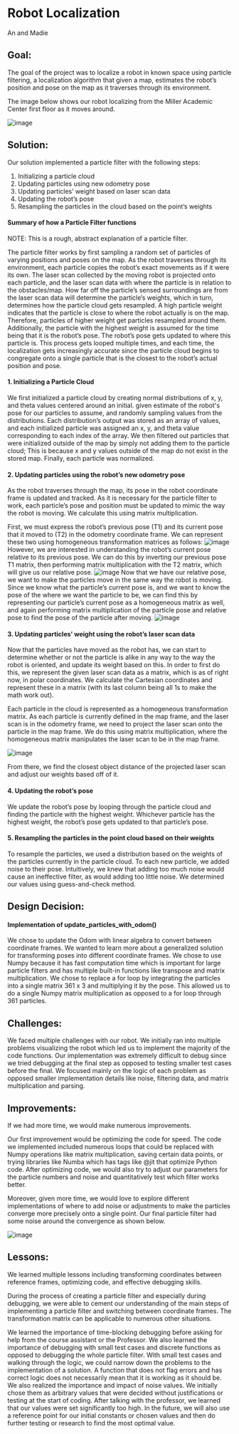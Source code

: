 # Robot Localization
An and Madie

## Goal:

The goal of the project was to localize a robot in known space using particle
filtering, a localization algorithm that given a map, estimates the robot’s
position and pose on the map as it traverses through its environment.

The image below shows our robot localizing from the Miller Academic Center first
floor as it moves around.

![image](/images/particle_filter.gif)

## Solution:

Our solution implemented a particle filter with the following steps:

1. Initializing a particle cloud
2. Updating particles using new odometry pose
3. Updating particles’ weight based on laser scan data
4. Updating the robot’s pose
5. Resampling the particles in the cloud based on the point’s weights

#### Summary of how a Particle Filter functions

NOTE: This is a rough, abstract explanation of a particle filter.

The particle filter works by first sampling a random set of particles of varying
positions and poses on the map. As the robot traverses through its environment,
each particle copies the robot’s exact movements as if it were its own. The
laser scan collected by the moving robot is projected onto each particle, and
the laser scan data with where the particle is in relation to the obstacles/map.
How far off the particle’s sensed surroundings are from the laser scan data will
determine the particle’s weights, which in turn, determines how the particle
cloud gets resampled. A high particle weight indicates that the particle is
close to where the robot actually is on the map. Therefore, particles of higher
weight get particles resampled around them. Additionally, the particle with the
highest weight is assumed for the time being that it is the robot’s pose. The
robot’s pose gets updated to where this particle is. This process gets looped
multiple times, and each time, the localization gets increasingly accurate since
the particle cloud begins to congregate onto a single particle that is the
closest to the robot’s actual position and pose.

#### 1. Initializing a Particle Cloud

We first initialized a particle cloud by creating normal distributions of x, y,
and theta values centered around an initial. given estimate of the robot's pose for our particles to assume, and randomly sampling values from the distributions. Each 
distribution’s output was stored as an array of values, and each initialized
particle was assigned an x, y, and theta value corresponding to each index
of the array. We then filtered out particles that
were initialized outside of the map by simply not adding them to the particle cloud; This is because x and y values outside of the map do not exist in the stored map. Finally, each particle was
normalized. 

#### 2. Updating particles using the robot’s new odometry pose

As the robot traverses through the map, its pose in the robot coordinate frame
is updated and tracked. As it is necessary for the particle filter to work, each
particle’s pose and position must be updated to mimic the way the robot is
moving. We calculate this using matrix multiplication.

First, we must express the robot’s previous pose (T1) and its current pose that
it moved to (T2) in the odometry coordinate frame. We can represent these two
using homogeneous transformation matrices as follows:
![image](/images/image3.jpg)
However, we are interested in understanding the
robot’s current pose relative to its previous pose. We can do this by inverting
our previous pose T1 matrix, then performing matrix multiplication with the T2
matrix, which will give us our relative pose. 
![image](/images/image1.jpg) 
Now
that we have our relative pose, we want to make the particles move in the same
way the robot is moving. Since we know what the particle’s current pose is, and
we want to know the pose of the where we want the particle to be, we can find
this by representing our particle’s current pose as a homogeneous matrix as
well, and again performing matrix multiplication of the particle pose and
relative pose to find the pose of the particle after moving.
![image](/images/image4.jpg)

#### 3. Updating particles’ weight using the robot’s laser scan data

Now that the particles have moved as the robot has, we can start to determine
whether or not the particle is alike in any way to the way the robot is
oriented, and update its weight based on this. In order to first do this, we
represent the given laser scan data as a matrix, which is as of right now, in
polar coordinates. We calculate the Cartesian coordinates and represent these in
a matrix (with its last column being all 1s to make the math work out).

Each particle in the cloud is represented as a homogeneous transformation
matrix. As each particle is currently defined in the map frame, and the laser
scan is in the odometry frame, we need to project the laser scan onto the
particle in the map frame. We do this using matrix multiplication, where the
homogeneous matrix manipulates the laser scan to be in the map frame.

![image](/images/image2.jpg) 

From there, we find the closest object distance of the projected laser scan and
adjust our weights based off of it.

#### 4. Updating the robot’s pose

We update the robot’s pose by looping through the particle cloud and finding the
particle with the highest weight. Whichever particle has the highest weight, the
robot’s pose gets updated to that particle’s pose.

#### 5. Resampling the particles in the point cloud based on their weights

To resample the particles, we used a distribution based on the weights of
the particles currently in the particle cloud. To each new particle, we added
noise to their pose. Intuitively, we knew that adding too much noise would cause
an ineffective filter, as would adding too little noise. We determined our
values using guess-and-check method.

## Design Decision:

#### Implementation of update_particles_with_odom()

We chose to update the Odom with linear algebra to convert between coordinate
frames. We wanted to learn more about a generalized solution for transforming
poses into different coordinate frames. We chose to use Numpy because it has
fast computation time which is important for large particle filters and has
multiple built-in functions like transpose and matrix multiplication. We chose
to replace a for loop by integrating the particles into a single matrix 361 x 3
and multiplying it by the pose. This allowed us to do a single Numpy matrix
multiplication as opposed to a for loop through 361 particles.

## Challenges:

We faced multiple challenges with our robot. We initially ran into multiple
problems visualizing the robot which led us to implement the majority of the
code functions. Our implementation was extremely difficult to debug since we
tried debugging at the final step as opposed to testing smaller test cases
before the final. We focused mainly on the logic of each problem as opposed
smaller implementation details like noise, filtering data, and matrix
multiplication and parsing.

## Improvements:

If we had more time, we would make numerous improvements.

Our first improvement would be optimizing the code for speed. The code we
implemented included numerous loops that could be replaced with Numpy operations
like matrix multiplication, saving certain data points, or trying libraries like
Numba which has tags like @jit that optimize Python code. After optimizing code,
we would also try to adjust our parameters for the particle numbers and noise
and quantitatively test which filter works better.

Moreover, given more time, we would love to explore different implementations of
where to add noise or adjustments to make the particles converge more precisely
onto a single point. Our final particle filter had some noise around the
convergence as shown below.

![image](/images/particle_filter.gif)

## Lessons:

We learned multiple lessons including transforming coordinates between reference
frames, optimizing code, and effective debugging skills.

During the process of creating a particle filter and especially during
debugging, we were able to cement our understanding of the main steps of
implementing a particle filter and switching between coordinate frames. The
transformation matrix can be applicable to numerous other situations.

We learned the importance of time-blocking debugging before asking for help from
the course assistant or the Professor. We also learned the importance of
debugging with small test cases and discrete functions as opposed to debugging
the whole particle filter. With small test cases and walking through the logic,
we could narrow down the problems to the implementation of a solution. A
function that does not flag errors and has correct logic does not necessarily
mean that it is working as it should be. We also realized the importance and
impact of noise values. We initially chose them as arbitrary values that were
decided without justifications or testing at the start of coding. After talking
with the professor, we learned that our values were set significantly too high.
In the future, we will also use a reference point for our initial constants or
chosen values and then do further testing or research to find the most optimal
value.
